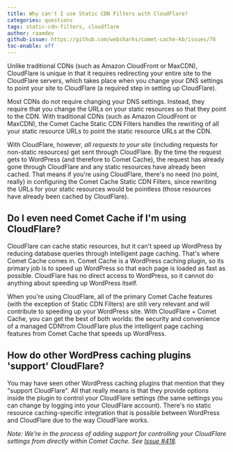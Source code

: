 ```yaml
---
title: Why can't I use Static CDN Filters with CloudFlare?
categories: questions
tags: static-cdn-filters, cloudflare
author: raamdev
github-issue: https://github.com/websharks/comet-cache-kb/issues/76
toc-enable: off
---
```


Unlike traditional CDNs (such as Amazon CloudFront or MaxCDN), CloudFlare is unique in that it requires redirecting your entire site to the CloudFlare servers, which takes place when you change your DNS settings to point your site to CloudFlare (a required step in setting up CloudFlare).

Most CDNs do not require changing your DNS settings. Instead, they require that you change the URLs on your static resources so that they point to the CDN. With traditional CDNs (such as Amazon CloudFront or MaxCDN), the Comet Cache Static CDN Filters handles the rewriting of all your static resource URLs to point the static resource URLs at the CDN.

With CloudFlare, however, _all requests to your site_ (including requests for non-static resources) get sent through CloudFlare. By the time the request gets to WordPress (and therefore to Comet Cache), the request has already gone through CloudFlare and any static resources have already been cached. That means if you're using CloudFlare, there's no need (no point, really) in configuring the Comet Cache Static CDN Filters, since rewriting the URLs for your static resources would be pointless (those resources have already been cached by CloudFlare).

## Do I even need Comet Cache if I'm using CloudFlare?

CloudFlare can cache static resources, but it can't speed up WordPress by reducing database queries through intelligent page caching. That's where Comet Cache comes in. Comet Cache is a WordPress caching plugin, so its primary job is to speed up WordPress so that each page is loaded as fast as possible. CloudFlare has no direct access to WordPress, so it cannot do anything about speeding up WordPress itself.

When you're using CloudFlare, all of the primary Comet Cache features (with the exception of Static CDN Filters) are still very relevant and will contribute to speeding up your WordPress site. With CloudFlare + Comet Cache, you can get the best of both worlds: the security and convenience of a managed CDNfrom CloudFlare plus the intelligent page caching features from Comet Cache that speeds up WordPress.

## How do other WordPress caching plugins 'support' CloudFlare?

You may have seen other WordPress caching plugins that mention that they "support CloudFlare". All that really means is that they provide options inside the plugin to control your CloudFlare settings (the same settings you can change by logging into your CloudFlare account). There's no static resource caching-specific integration that is possible between WordPress and CloudFlare due to the way CloudFlare works.

_Note: We're in the process of adding support for controlling your CloudFlare settings from directly within Comet Cache. See [Issue #418](https://github.com/websharks/comet-cache/issues/418)._
